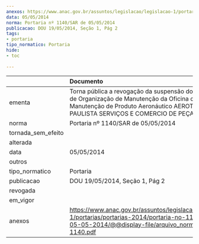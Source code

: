 ```yaml
---
anexos: https://www.anac.gov.br/assuntos/legislacao/legislacao-1/portarias/portarias-2014/portaria-no-1140-sar-de-05-05-2014/@@display-file/arquivo_norma/PA2014-1140.pdf
data: 05/05/2014
norma: Portaria nº 1140/SAR de 05/05/2014
publicacao: DOU 19/05/2014, Seção 1, Pág 2
tags:
- portaria
tipo_normatico: Portaria
hide: 
- toc 
 
---
```


|                    | Documento                                                                                                                                                                                  |
|:-------------------|:-------------------------------------------------------------------------------------------------------------------------------------------------------------------------------------------|
| ementa             | Torna pública a revogação da suspensão do Certificado de Organização de Manutenção da Oficina de Manutenção de Produto Aeronáutico AEROTÉCNICA PAULISTA SERVIÇOS E COMERCIO DE PEÇAS LTDA. |
| norma              | Portaria nº 1140/SAR de 05/05/2014                                                                                                                                                         |
| tornada_sem_efeito |                                                                                                                                                                                            |
| alterada           |                                                                                                                                                                                            |
| data               | 05/05/2014                                                                                                                                                                                 |
| outros             |                                                                                                                                                                                            |
| tipo_normatico     | Portaria                                                                                                                                                                                   |
| publicacao         | DOU 19/05/2014, Seção 1, Pág 2                                                                                                                                                             |
| revogada           |                                                                                                                                                                                            |
| em_vigor           |                                                                                                                                                                                            |
| anexos             | https://www.anac.gov.br/assuntos/legislacao/legislacao-1/portarias/portarias-2014/portaria-no-1140-sar-de-05-05-2014/@@display-file/arquivo_norma/PA2014-1140.pdf                          |